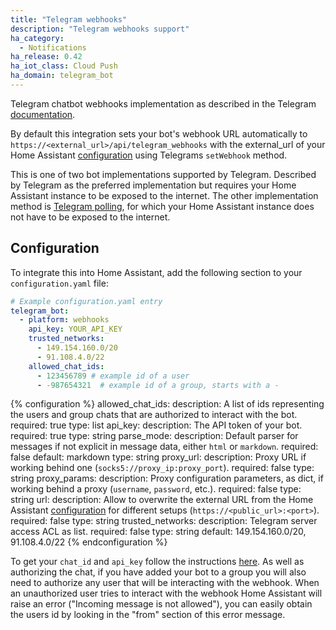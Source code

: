 ```yaml
---
title: "Telegram webhooks"
description: "Telegram webhooks support"
ha_category:
  - Notifications
ha_release: 0.42
ha_iot_class: Cloud Push
ha_domain: telegram_bot
---
```


Telegram chatbot webhooks implementation as described in the Telegram [documentation](https://core.telegram.org/bots/webhooks).

By default this integration sets your bot's webhook URL automatically to `https://<external_url>/api/telegram_webhooks` with the external_url of your Home Assistant [configuration](/docs/configuration/basic/) using Telegrams `setWebhook` method.

This is one of two bot implementations supported by Telegram. Described by Telegram as the preferred implementation but requires your Home Assistant instance to be exposed to the internet.
The other implementation method is [Telegram polling](/integrations/telegram_polling/), for which your Home Assistant instance does not have to be exposed to the internet.

## Configuration

To integrate this into Home Assistant, add the following section to your `configuration.yaml` file:

```yaml
# Example configuration.yaml entry
telegram_bot:
  - platform: webhooks
    api_key: YOUR_API_KEY
    trusted_networks:
      - 149.154.160.0/20
      - 91.108.4.0/22
    allowed_chat_ids:
      - 123456789 # example id of a user
      - -987654321  # example id of a group, starts with a -
```

{% configuration %}
allowed_chat_ids:
  description: A list of ids representing the users and group chats that are authorized to interact with the bot.
  required: true
  type: list
api_key:
  description: The API token of your bot.
  required: true
  type: string
parse_mode:
  description: Default parser for messages if not explicit in message data, either `html` or `markdown`.
  required: false
  default: markdown
  type: string
proxy_url:
  description: Proxy URL if working behind one (`socks5://proxy_ip:proxy_port`).
  required: false
  type: string
proxy_params:
  description: Proxy configuration parameters, as dict, if working behind a proxy (`username`, `password`, etc.).
  required: false
  type: string
url:
  description: Allow to overwrite the external URL from the Home Assistant [configuration](/docs/configuration/basic/) for different setups (`https://<public_url>:<port>`).
  required: false
  type: string
trusted_networks:
  description: Telegram server access ACL as list.
  required: false
  type: string
  default: 149.154.160.0/20, 91.108.4.0/22
{% endconfiguration %}

To get your `chat_id` and `api_key` follow the instructions [here](/integrations/telegram). As well as authorizing the chat, if you have added your bot to a group you will also need to authorize any user that will be interacting with the webhook. When an unauthorized user tries to interact with the webhook Home Assistant will raise an error ("Incoming message is not allowed"), you can easily obtain the users id by looking in the "from" section of this error message.
